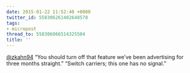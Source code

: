 ```yaml
---
date: 2015-01-22 11:52:40 +0000
twitter_id: 558306261402648578
tags:
- micropost
thread_to: 558306066514325504
title: ''
---
```


[@zkahn94](https://twitter.com/zkahn94) “You should turn off that feature we’ve been advertising for three months straight.” “Switch carriers; this one has no signal.”

